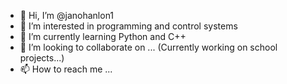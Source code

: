 - 👋 Hi, I’m @janohanlon1
- 👀 I’m interested in programming and control systems
- 🌱 I’m currently learning Python and C++
- 💞️ I’m looking to collaborate on ... (Currently working on school projects...)
- 📫 How to reach me ...

<!---
janohanlon1/janohanlon1 is a ✨ special ✨ repository because its `README.md` (this file) appears on your GitHub profile.
You can click the Preview link to take a look at your changes.
--->
